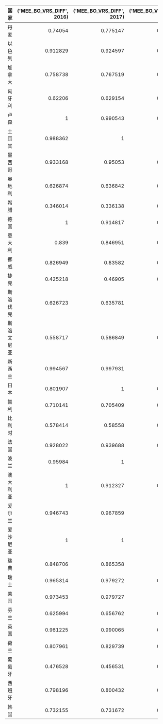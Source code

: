 | 国家       |   ('MEE_BO_VRS_DIFF', 2016) |   ('MEE_BO_VRS_DIFF', 2017) |   ('MEE_BO_VRS_DIFF', 2018) |   ('MEE_BO_VRS_DIFF', 2019) |   ('MEE_O_VRS_DIFF', 2016) |   ('MEE_O_VRS_DIFF', 2017) |   ('MEE_O_VRS_DIFF', 2018) |   ('MEE_O_VRS_DIFF', 2019) |
|:-----------|----------------------------:|----------------------------:|----------------------------:|----------------------------:|---------------------------:|---------------------------:|---------------------------:|---------------------------:|
| 丹麦       |                    0.74054  |                    0.775147 |                    0.784473 |                    0.835379 |                   0.793991 |                   0.816424 |                   0.822688 |                   0.858648 |
| 以色列     |                    0.912829 |                    0.924597 |                    0.924925 |                    0.926109 |                   0.919818 |                   0.929884 |                   0.930167 |                   0.931193 |
| 加拿大     |                    0.758738 |                    0.767519 |                    0.771693 |                    0.775446 |                   0.805632 |                   0.811371 |                   0.814128 |                   0.816624 |
| 匈牙利     |                    0.62206  |                    0.629154 |                    0.654627 |                    0.673522 |                   0.725721 |                   0.729476 |                   0.743289 |                   0.753876 |
| 卢森       |                    1        |                    0.990543 |                    0.987742 |                    0.982371 |                   1        |                   0.990632 |                   0.987891 |                   0.982677 |
| 土耳其     |                    0.988362 |                    1        |                    1        |                    0.986924 |                   0.988496 |                   1        |                   1        |                   0.987093 |
| 墨西哥     |                    0.933168 |                    0.95053  |                    0.963624 |                    0.962032 |                   0.937355 |                   0.952862 |                   0.9649   |                   0.963421 |
| 奥地利     |                    0.626874 |                    0.636842 |                    0.661703 |                    0.663467 |                   0.728265 |                   0.733591 |                   0.747218 |                   0.748205 |
| 希腊       |                    0.346014 |                    0.336138 |                    0.352391 |                    0.384455 |                   0.6046   |                   0.601011 |                   0.60694  |                   0.618986 |
| 德国       |                    1        |                    0.914817 |                    0.931302 |                    0.952613 |                   1        |                   0.921504 |                   0.935718 |                   0.954757 |
| 意大利     |                    0.839    |                    0.846951 |                    0.850476 |                    0.851867 |                   0.861327 |                   0.867266 |                   0.869926 |                   0.870979 |
| 挪威       |                    0.826949 |                    0.83582  |                    0.833465 |                    0.840695 |                   0.852478 |                   0.858974 |                   0.85724  |                   0.862586 |
| 捷克       |                    0.425218 |                    0.46905  |                    0.497399 |                    0.524859 |                   0.635008 |                   0.653189 |                   0.665513 |                   0.677901 |
| 斯洛伐克   |                    0.626723 |                    0.635781 |                    0.6575   |                    0.675743 |                   0.728185 |                   0.73302  |                   0.744879 |                   0.755141 |
| 斯洛文尼亚 |                    0.558717 |                    0.586849 |                    0.615287 |                    0.642912 |                   0.693826 |                   0.707639 |                   0.722171 |                   0.736872 |
| 新西兰     |                    0.994567 |                    0.997931 |                    1        |                    0.9924   |                   0.994596 |                   0.997935 |                   1        |                   0.992458 |
| 日本       |                    0.801907 |                    1        |                    0.903489 |                    0.929169 |                   0.83466  |                   1        |                   0.911983 |                   0.933855 |
| 智利       |                    0.710141 |                    0.705409 |                    0.723381 |                    0.711917 |                   0.775278 |                   0.772445 |                   0.783319 |                   0.776347 |
| 比利时     |                    0.578414 |                    0.58558  |                    0.594714 |                    0.603844 |                   0.70344  |                   0.707003 |                   0.711599 |                   0.716252 |
| 法国       |                    0.928022 |                    0.939688 |                    0.959977 |                    0.977403 |                   0.932855 |                   0.943119 |                   0.961517 |                   0.977902 |
| 波兰       |                    0.95984  |                    1        |                    1        |                    1        |                   0.961391 |                   1        |                   1        |                   1        |
| 澳大利亚   |                    1        |                    0.912327 |                    0.989473 |                    0.937625 |                   1        |                   0.919394 |                   0.989583 |                   0.941287 |
| 爱尔兰     |                    0.946743 |                    0.967859 |                    1        |                    1        |                   0.949436 |                   0.96886  |                   1        |                   1        |
| 爱沙尼亚   |                    1        |                    1        |                    1        |                    1        |                   1        |                   1        |                   1        |                   1        |
| 瑞典       |                    0.848706 |                    0.865358 |                    0.87666  |                    0.888452 |                   0.868588 |                   0.881335 |                   0.890203 |                   0.899646 |
| 瑞士       |                    0.965314 |                    0.979272 |                    0.998747 |                    1        |                   0.966477 |                   0.979693 |                   0.998749 |                   1        |
| 美国       |                    0.973453 |                    0.979727 |                    1        |                    1        |                   0.974139 |                   0.98013  |                   1        |                   1        |
| 芬兰       |                    0.625994 |                    0.656762 |                    0.649945 |                    0.67175  |                   0.727799 |                   0.74447  |                   0.74071  |                   0.75287  |
| 英国       |                    0.981225 |                    0.990065 |                    0.993335 |                    1        |                   0.981571 |                   0.990163 |                   0.993379 |                   1        |
| 荷兰       |                    0.807961 |                    0.829739 |                    0.847721 |                    0.861536 |                   0.838899 |                   0.854511 |                   0.867846 |                   0.878376 |
| 葡萄牙     |                    0.476528 |                    0.456531 |                    0.492041 |                    0.530114 |                   0.656395 |                   0.647891 |                   0.663148 |                   0.680325 |
| 西班牙     |                    0.798196 |                    0.800432 |                    0.813776 |                    0.838744 |                   0.832083 |                   0.833634 |                   0.843011 |                   0.861136 |
| 韩国       |                    0.732155 |                    0.731672 |                    0.732363 |                    0.745032 |                   0.78874  |                   0.78844  |                   0.788869 |                   0.796833 |